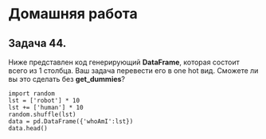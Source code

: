 # Домашняя работа
## Задача 44.
Ниже представлен код генерирующий **DataFrame**, которая состоит всего из 1 столбца. Ваш задача перевести его в one hot вид. Сможете ли вы это сделать без **get_dummies**?

    import random
    lst = ['robot'] * 10
    lst += ['human'] * 10
    random.shuffle(lst)
    data = pd.DataFrame({'whoAmI':lst})
    data.head()